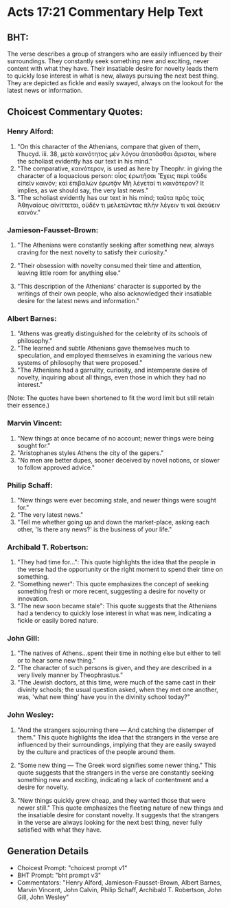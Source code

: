 # Acts 17:21 Commentary Help Text

## BHT:
The verse describes a group of strangers who are easily influenced by their surroundings. They constantly seek something new and exciting, never content with what they have. Their insatiable desire for novelty leads them to quickly lose interest in what is new, always pursuing the next best thing. They are depicted as fickle and easily swayed, always on the lookout for the latest news or information.

## Choicest Commentary Quotes:
### Henry Alford:
1. "On this character of the Athenians, compare that given of them, Thucyd. iii. 38, μετὰ καινότητος μὲν λόγου ἀπατᾶσθαι ἄριστοι, where the scholiast evidently has our text in his mind."
2. "The comparative, καινότερον, is used as here by Theophr. in giving the character of a loquacious person: οἷος ἐρωτῆσαι Ἔχεις περὶ τοῦδε εἰπεῖν καινόν; καὶ ἐπιβαλὼν ἐρωτᾷν Μὴ λέγεταί τι καινότερον? It implies, as we should say, the very last news."
3. "The scholiast evidently has our text in his mind; ταῦτα πρὸς τοὺς Ἀθηναίους αἰνίττεται, οὐδέν τι μελετῶντας πλὴν λέγειν τι καὶ ἀκούειν καινόν."

### Jamieson-Fausset-Brown:
1. "The Athenians were constantly seeking after something new, always craving for the next novelty to satisfy their curiosity." 

2. "Their obsession with novelty consumed their time and attention, leaving little room for anything else." 

3. "This description of the Athenians' character is supported by the writings of their own people, who also acknowledged their insatiable desire for the latest news and information."

### Albert Barnes:
1. "Athens was greatly distinguished for the celebrity of its schools of philosophy."
2. "The learned and subtle Athenians gave themselves much to speculation, and employed themselves in examining the various new systems of philosophy that were proposed."
3. "The Athenians had a garrulity, curiosity, and intemperate desire of novelty, inquiring about all things, even those in which they had no interest."

(Note: The quotes have been shortened to fit the word limit but still retain their essence.)

### Marvin Vincent:
1. "New things at once became of no account; newer things were being sought for."
2. "Aristophanes styles Athens the city of the gapers."
3. "No men are better dupes, sooner deceived by novel notions, or slower to follow approved advice."

### Philip Schaff:
1. "New things were ever becoming stale, and newer things were sought for."
2. "The very latest news."
3. "Tell me whether going up and down the market-place, asking each other, 'Is there any news?' is the business of your life."

### Archibald T. Robertson:
1. "They had time for...": This quote highlights the idea that the people in the verse had the opportunity or the right moment to spend their time on something.
2. "Something newer": This quote emphasizes the concept of seeking something fresh or more recent, suggesting a desire for novelty or innovation.
3. "The new soon became stale": This quote suggests that the Athenians had a tendency to quickly lose interest in what was new, indicating a fickle or easily bored nature.

### John Gill:
1. "The natives of Athens...spent their time in nothing else but either to tell or to hear some new thing." 
2. "The character of such persons is given, and they are described in a very lively manner by Theophrastus." 
3. "The Jewish doctors, at this time, were much of the same cast in their divinity schools; the usual question asked, when they met one another, was, 'what new thing' have you in the divinity school today?"

### John Wesley:
1. "And the strangers sojourning there — And catching the distemper of them." This quote highlights the idea that the strangers in the verse are influenced by their surroundings, implying that they are easily swayed by the culture and practices of the people around them.

2. "Some new thing — The Greek word signifies some newer thing." This quote suggests that the strangers in the verse are constantly seeking something new and exciting, indicating a lack of contentment and a desire for novelty.

3. "New things quickly grew cheap, and they wanted those that were newer still." This quote emphasizes the fleeting nature of new things and the insatiable desire for constant novelty. It suggests that the strangers in the verse are always looking for the next best thing, never fully satisfied with what they have.


## Generation Details
- Choicest Prompt: "choicest prompt v1"
- BHT Prompt: "bht prompt v3"
- Commentators: "Henry Alford, Jamieson-Fausset-Brown, Albert Barnes, Marvin Vincent, John Calvin, Philip Schaff, Archibald T. Robertson, John Gill, John Wesley"
